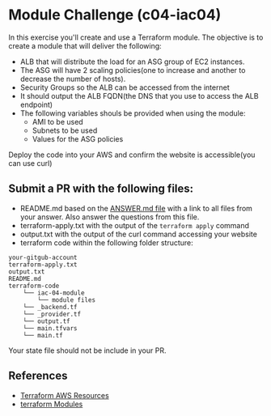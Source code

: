 # Module Challenge (c04-iac04)

In this exercise you'll create and use a Terraform module. The objective is to create a module that will deliver the following:

- ALB that will distribute the load for an ASG group of EC2 instances.
- The ASG will have 2 scaling policies(one to increase and another to decrease the number of hosts).
- Security Groups so the ALB can be accessed from the internet
- It should output the ALB FQDN(the DNS that you use to access the ALB endpoint)
- The following variables shouls be provided when using the module:
    - AMI to be used
    - Subnets to be used
    - Values for the ASG policies

Deploy the code into your AWS and confirm the website is accessible(you can use curl)

## Submit a PR with the following files:
- README.md based on the [ANSWER.md file](ANSWER.md) with a link to all files from your answer. Also answer the questions from this file.
- terraform-apply.txt with the output of the `terraform apply` command
- output.txt with the output of the curl command accessing your website
- terraform code within the following folder structure:
```
your-gitgub-account
terraform-apply.txt
output.txt
README.md
terraform-code
    └── iac-04-module
        └── module files
    └── _backend.tf
    └── _provider.tf
    └── output.tf
    └── main.tfvars
    └── main.tf
```

Your state file should not be include in your PR.

## References
- [Terraform AWS Resources](https://www.terraform.io/docs/providers/aws/index.html)
- [terraform Modules](https://www.terraform.io/docs/modules/index.html)
